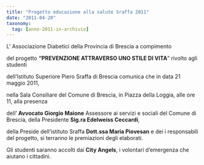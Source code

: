 ```yaml
---
title: "Progetto educazione alla salute Sraffa 2011"
date: "2011-04-20"
taxonomy: 
  tag: [anno-2011-in-archivio]
---
```


L' Associazione Diabetici della Provincia di Brescia a compimento

del progetto **“PREVENZIONE ATTRAVERSO UNO STILE DI VITA**” rivolto agli studenti

dell’Istituto Superiore Piero Sraffa di Brescia comunica che in data 21 maggio 2011,

nella Sala Consiliare del Comune di Brescia, in Piazza della Loggia, alle ore 11, alla presenza

dell’ **Avvocato Giorgio Maione** Assessore ai servizi e sociali del Comune di Brescia, della Presidente **Sig.ra Edelweiss Ceccardi**,

della Preside dell’istituto Sraffa **Dott.ssa Maria Piovesan** e dei i responsabili del progetto, si terranno le premiazioni degli elaborati.

Gli studenti saranno accolti dai **City Angels**, i volontari d’emergenza che aiutano i cittadini.
